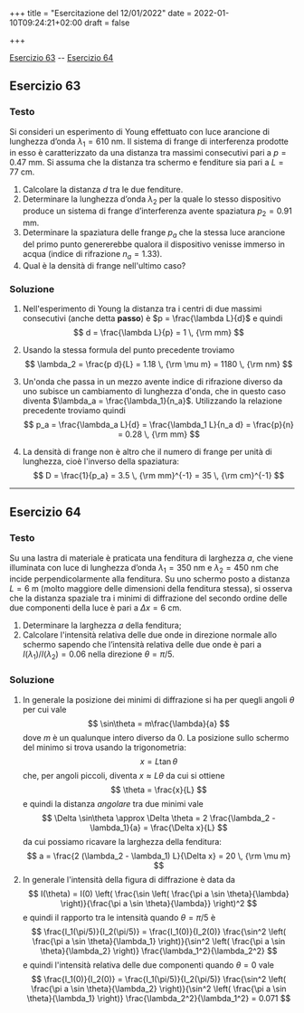 +++
title = "Esercitazione del 12/01/2022"
date = 2022-01-10T09:24:21+02:00
draft = false

+++

[Esercizio 63](#esercizio-63) -- [Esercizio 64](#esercizio-64)

## Esercizio 63

### Testo

Si consideri un esperimento di Young effettuato con luce arancione di lunghezza d’onda $\lambda_1 = 610$ nm. Il sistema di frange di interferenza prodotte in esso è caratterizzato da una distanza tra massimi consecutivi pari a $p = 0.47$ mm. Si assuma che la distanza tra schermo e fenditure sia pari a $L = 77$ cm.

1. Calcolare la distanza $d$ tra le due fenditure.
2. Determinare la lunghezza d’onda $\lambda_2$ per la quale lo stesso dispositivo produce un sistema di frange d’interferenza avente spaziatura $p_2 = 0.91$ mm.
3. Determinare la spaziatura delle frange $p_a$ che la stessa luce arancione del primo punto genererebbe qualora il dispositivo venisse immerso in acqua (indice di rifrazione $n_a = 1.33$).
3. Qual è la densità di frange nell'ultimo caso?

### Soluzione

1. Nell'esperimento di Young la distanza tra i centri di due massimi consecutivi (anche detta **passo**) è $p = \frac{\lambda L}{d}$ e quindi
$$
d = \frac{\lambda L}{p} = 1 \, {\rm mm}
$$
2. Usando la stessa formula del punto precedente troviamo
$$
\lambda_2 = \frac{p d}{L} = 1.18 \, {\rm \mu m} = 1180 \, {\rm nm}
$$
3. Un'onda che passa in un mezzo avente indice di rifrazione diverso da uno subisce un cambiamento di lunghezza d'onda, che in questo caso diventa $\lambda_a = \frac{\lambda_1}{n_a}$. Utilizzando la relazione precedente troviamo quindi
$$
p_a = \frac{\lambda_a L}{d} = \frac{\lambda_1 L}{n_a d} = \frac{p}{n} = 0.28 \, {\rm mm}
$$

4. La densità di frange non è altro che il numero di frange per unità di lunghezza, cioè l'inverso della spaziatura:
$$
D = \frac{1}{p_a} = 3.5 \, {\rm mm}^{-1} = 35 \, {\rm cm}^{-1}
$$

---

## Esercizio 64

### Testo

Su una lastra di materiale è praticata una fenditura di larghezza $a$, che viene illuminata con luce di lunghezza d’onda $\lambda_1 = 350$ nm e $\lambda_2 = 450$ nm che incide perpendicolarmente alla fenditura. Su uno schermo posto a distanza $L = 6$ m (molto maggiore delle dimensioni della fenditura stessa), si osserva che la distanza spaziale tra i minimi di diffrazione del secondo ordine delle due componenti della luce è pari a $\Delta x = 6$ cm.

1. Determinare la larghezza $a$ della fenditura;
2. Calcolare l'intensità relativa delle due onde in direzione normale allo schermo sapendo che l’intensità relativa delle due onde è pari a $I(\lambda_1) / I(\lambda_2) = 0.06$ nella direzione $\theta = \pi / 5$.

### Soluzione

1. In generale la posizione dei minimi di diffrazione si ha per quegli angoli $\theta$ per cui vale
$$
\sin\theta = m\frac{\lambda}{a}
$$
dove $m$ è un qualunque intero diverso da 0. La posizione sullo schermo del minimo si trova usando la trigonometria:
$$
x = L \tan \theta
$$
che, per angoli piccoli, diventa $x \approx L \theta$ da cui si ottiene
$$
\theta = \frac{x}{L}
$$
e quindi la distanza *angolare* tra due minimi vale
$$
\Delta \sin\theta \approx \Delta \theta = 2 \frac{\lambda_2 - \lambda_1}{a} = \frac{\Delta x}{L}
$$
da cui possiamo ricavare la larghezza della fenditura:
$$
a = \frac{2 (\lambda_2 - \lambda_1) L}{\Delta x} = 20 \, {\rm \mu m}
$$
3. In generale l'intensità della figura di diffrazione è data da
$$
I(\theta) = I(0) \left( \frac{\sin \left(  \frac{\pi a \sin \theta}{\lambda} \right)}{\frac{\pi a \sin \theta}{\lambda}} \right)^2
$$
e quindi il rapporto tra le intensità quando $\theta = \pi / 5$ è
$$
\frac{I_1(\pi/5)}{I_2(\pi/5)} = \frac{I_1(0)}{I_2(0)} \frac{\sin^2 \left(  \frac{\pi a \sin \theta}{\lambda_1} \right)}{\sin^2 \left(  \frac{\pi a \sin \theta}{\lambda_2} \right)} \frac{\lambda_1^2}{\lambda_2^2}
$$
e quindi l'intensità relativa delle due componenti quando $\theta = 0$ vale
$$
\frac{I_1(0)}{I_2(0)} = \frac{I_1(\pi/5)}{I_2(\pi/5)} \frac{\sin^2 \left(  \frac{\pi a \sin \theta}{\lambda_2} \right)}{\sin^2 \left(  \frac{\pi a \sin \theta}{\lambda_1} \right)} \frac{\lambda_2^2}{\lambda_1^2} = 0.071
$$